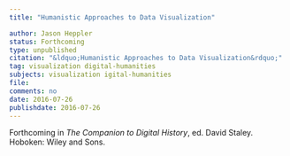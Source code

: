 ```yaml
---
title: "Humanistic Approaches to Data Visualization"

author: Jason Heppler
status: Forthcoming
type: unpublished
citation: "&ldquo;Humanistic Approaches to Data Visualization&rdquo;"
tag: visualization digital-humanities
subjects: visualization igital-humanities
file:
comments: no
date: 2016-07-26
publishdate: 2016-07-26
---
```


Forthcoming in *The Companion to Digital History*, ed. David Staley.
Hoboken: Wiley and Sons.